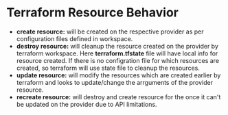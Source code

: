 # Terraform Resource Behavior
- **create resource:** will be created on the respective provider as per configuration files defined in workspace.
- **destroy resource:** will cleanup the resource created on the provider by terraform workspace. Here **terraform.tfstate** file will have local info for resource created. If there is no configration file for which resources are created, so terraform will use state file to cleanup the resources.
- **update resource:** will modify the resources which are created earlier by terraform and looks to update/change the arrguments of the provider resource.
- **recreate resource:** will destroy and create resource for the once it can't be updated on the provider due to API limitations.
